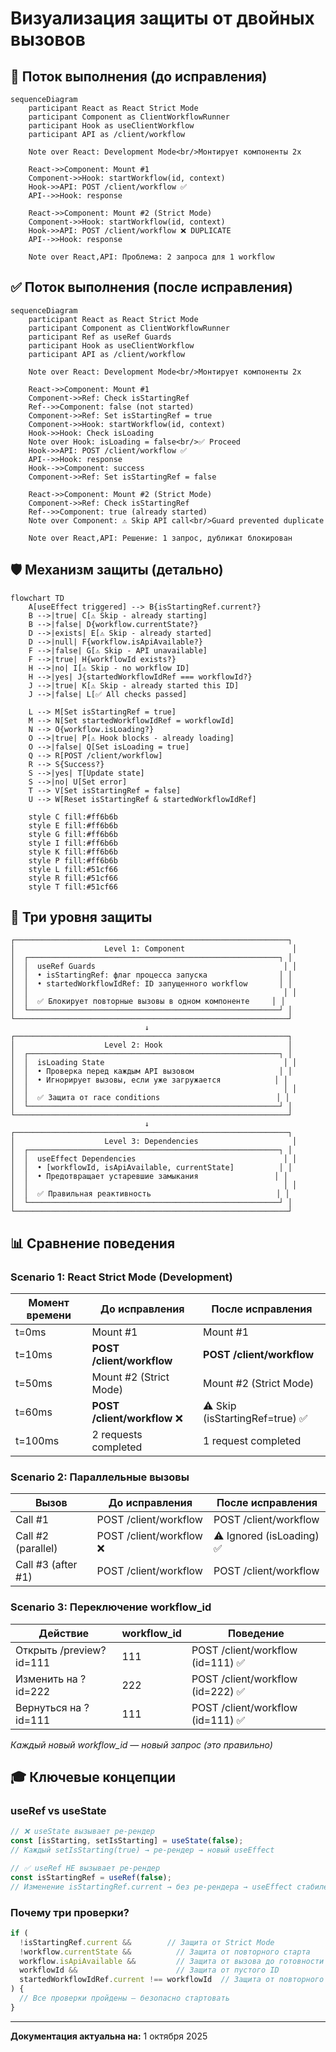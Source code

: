 # Визуализация защиты от двойных вызовов

## 🔄 Поток выполнения (до исправления)

```mermaid
sequenceDiagram
    participant React as React Strict Mode
    participant Component as ClientWorkflowRunner
    participant Hook as useClientWorkflow
    participant API as /client/workflow

    Note over React: Development Mode<br/>Монтирует компоненты 2x
    
    React->>Component: Mount #1
    Component->>Hook: startWorkflow(id, context)
    Hook->>API: POST /client/workflow ✅
    API-->>Hook: response
    
    React->>Component: Mount #2 (Strict Mode)
    Component->>Hook: startWorkflow(id, context)
    Hook->>API: POST /client/workflow ❌ DUPLICATE
    API-->>Hook: response
    
    Note over React,API: Проблема: 2 запроса для 1 workflow
```

## ✅ Поток выполнения (после исправления)

```mermaid
sequenceDiagram
    participant React as React Strict Mode
    participant Component as ClientWorkflowRunner
    participant Ref as useRef Guards
    participant Hook as useClientWorkflow
    participant API as /client/workflow

    Note over React: Development Mode<br/>Монтирует компоненты 2x
    
    React->>Component: Mount #1
    Component->>Ref: Check isStartingRef
    Ref-->>Component: false (not started)
    Component->>Ref: Set isStartingRef = true
    Component->>Hook: startWorkflow(id, context)
    Hook->>Hook: Check isLoading
    Note over Hook: isLoading = false<br/>✅ Proceed
    Hook->>API: POST /client/workflow ✅
    API-->>Hook: response
    Hook-->>Component: success
    Component->>Ref: Set isStartingRef = false
    
    React->>Component: Mount #2 (Strict Mode)
    Component->>Ref: Check isStartingRef
    Ref-->>Component: true (already started)
    Note over Component: ⚠️ Skip API call<br/>Guard prevented duplicate
    
    Note over React,API: Решение: 1 запрос, дубликат блокирован
```

## 🛡️ Механизм защиты (детально)

```mermaid
flowchart TD
    A[useEffect triggered] --> B{isStartingRef.current?}
    B -->|true| C[⚠️ Skip - already starting]
    B -->|false| D{workflow.currentState?}
    D -->|exists| E[⚠️ Skip - already started]
    D -->|null| F{workflow.isApiAvailable?}
    F -->|false| G[⚠️ Skip - API unavailable]
    F -->|true| H{workflowId exists?}
    H -->|no| I[⚠️ Skip - no workflow ID]
    H -->|yes| J{startedWorkflowIdRef === workflowId?}
    J -->|true| K[⚠️ Skip - already started this ID]
    J -->|false| L[✅ All checks passed]
    
    L --> M[Set isStartingRef = true]
    M --> N[Set startedWorkflowIdRef = workflowId]
    N --> O{workflow.isLoading?}
    O -->|true| P[⚠️ Hook blocks - already loading]
    O -->|false| Q[Set isLoading = true]
    Q --> R[POST /client/workflow]
    R --> S{Success?}
    S -->|yes| T[Update state]
    S -->|no| U[Set error]
    T --> V[Set isStartingRef = false]
    U --> W[Reset isStartingRef & startedWorkflowIdRef]
    
    style C fill:#ff6b6b
    style E fill:#ff6b6b
    style G fill:#ff6b6b
    style I fill:#ff6b6b
    style K fill:#ff6b6b
    style P fill:#ff6b6b
    style L fill:#51cf66
    style R fill:#51cf66
    style T fill:#51cf66
```

## 🎯 Три уровня защиты

```
┌─────────────────────────────────────────────────────────────┐
│                    Level 1: Component                        │
│  ┌────────────────────────────────────────────────────────┐ │
│  │  useRef Guards                                          │ │
│  │  • isStartingRef: флаг процесса запуска                │ │
│  │  • startedWorkflowIdRef: ID запущенного workflow       │ │
│  │                                                         │ │
│  │  ✅ Блокирует повторные вызовы в одном компоненте     │ │
│  └────────────────────────────────────────────────────────┘ │
└─────────────────────────────────────────────────────────────┘
                              ↓
┌─────────────────────────────────────────────────────────────┐
│                    Level 2: Hook                            │
│  ┌────────────────────────────────────────────────────────┐ │
│  │  isLoading State                                        │ │
│  │  • Проверка перед каждым API вызовом                   │ │
│  │  • Игнорирует вызовы, если уже загружается            │ │
│  │                                                         │ │
│  │  ✅ Защита от race conditions                          │ │
│  └────────────────────────────────────────────────────────┘ │
└─────────────────────────────────────────────────────────────┘
                              ↓
┌─────────────────────────────────────────────────────────────┐
│                    Level 3: Dependencies                     │
│  ┌────────────────────────────────────────────────────────┐ │
│  │  useEffect Dependencies                                 │ │
│  │  • [workflowId, isApiAvailable, currentState]          │ │
│  │  • Предотвращает устаревшие замыкания                 │ │
│  │                                                         │ │
│  │  ✅ Правильная реактивность                            │ │
│  └────────────────────────────────────────────────────────┘ │
└─────────────────────────────────────────────────────────────┘
```

## 📊 Сравнение поведения

### Scenario 1: React Strict Mode (Development)

| Момент времени | До исправления | После исправления |
|---------------|---------------|------------------|
| t=0ms | Mount #1 | Mount #1 |
| t=10ms | **POST /client/workflow** | **POST /client/workflow** |
| t=50ms | Mount #2 (Strict Mode) | Mount #2 (Strict Mode) |
| t=60ms | **POST /client/workflow** ❌ | ⚠️ Skip (isStartingRef=true) ✅ |
| t=100ms | 2 requests completed | 1 request completed |

### Scenario 2: Параллельные вызовы

| Вызов | До исправления | После исправления |
|-------|---------------|------------------|
| Call #1 | POST /client/workflow | POST /client/workflow |
| Call #2 (parallel) | POST /client/workflow ❌ | ⚠️ Ignored (isLoading) ✅ |
| Call #3 (after #1) | POST /client/workflow | POST /client/workflow |

### Scenario 3: Переключение workflow_id

| Действие | workflow_id | Поведение |
|---------|-------------|-----------|
| Открыть /preview?id=111 | 111 | POST /client/workflow (id=111) ✅ |
| Изменить на ?id=222 | 222 | POST /client/workflow (id=222) ✅ |
| Вернуться на ?id=111 | 111 | POST /client/workflow (id=111) ✅ |

*Каждый новый workflow_id — новый запрос (это правильно)*

## 🎓 Ключевые концепции

### useRef vs useState

```javascript
// ❌ useState вызывает ре-рендер
const [isStarting, setIsStarting] = useState(false);
// Каждый setIsStarting(true) → ре-рендер → новый useEffect

// ✅ useRef НЕ вызывает ре-рендер
const isStartingRef = useRef(false);
// Изменение isStartingRef.current → без ре-рендера → useEffect стабилен
```

### Почему три проверки?

```javascript
if (
  !isStartingRef.current &&        // Защита от Strict Mode
  !workflow.currentState &&          // Защита от повторного старта
  workflow.isApiAvailable &&         // Защита от вызова до готовности API
  workflowId &&                      // Защита от пустого ID
  startedWorkflowIdRef.current !== workflowId  // Защита от повторного ID
) {
  // Все проверки пройдены — безопасно стартовать
}
```

---

**Документация актуальна на:** 1 октября 2025

